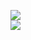 [![](https://img.shields.io/badge/Made%20With-Github%20Spray-lightgrey.svg?style=for-the-badge&logo=github)](https://github.com/Annihil/github-spray#3909)  
[![](https://i.imgur.com/2DrTn0Z.gif)](https://github.com/Annihil/github-spray)